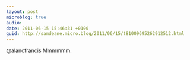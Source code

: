 ```yaml
---
layout: post
microblog: true
audio: 
date: 2011-06-15 15:46:31 +0100
guid: http://samdeane.micro.blog/2011/06/15/t81009695262912512.html
---
```

@alancfrancis Mmmmmm.
